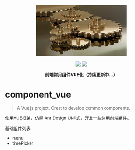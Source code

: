 <div align="center">
  <img width="300" src="src/assets/logo.png" alt="component" />
  <br>


  <a href="javascript:;"><img src="https://img.shields.io/badge/language-JavaScript-brightgreen.svg" /></a>
  <a href="https://opensource.org/licenses/mit-license.php"><img src="https://img.shields.io/badge/license-MIT-blue.svg" /></a>

  <p><strong>前端常用组件VUE化（持续更新中...）</strong></p>
  
</div>

# component_vue

> A Vue.js project. Creat to develop common components.

使用VUE框架，仿照 Ant Design UI样式，开发一些常用前端组件。

基础组件列表:
- menu
- timePicker